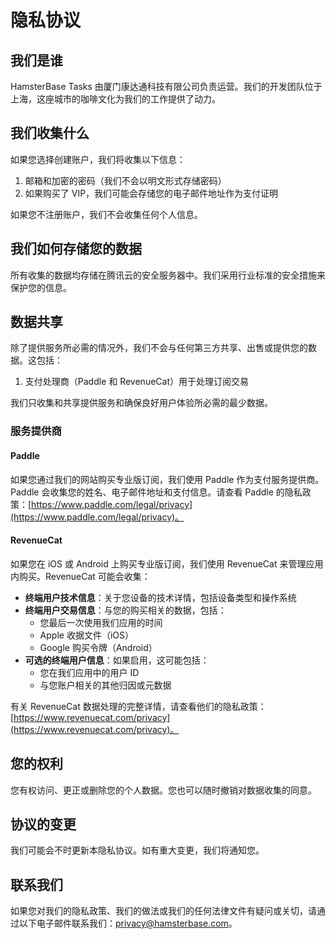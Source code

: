 # 隐私协议

## 我们是谁

HamsterBase Tasks 由厦门康达通科技有限公司负责运营。我们的开发团队位于上海，这座城市的咖啡文化为我们的工作提供了动力。

## 我们收集什么

如果您选择创建账户，我们将收集以下信息：

1. 邮箱和加密的密码（我们不会以明文形式存储密码）
2. 如果购买了 VIP，我们可能会存储您的电子邮件地址作为支付证明

如果您不注册账户，我们不会收集任何个人信息。

## 我们如何存储您的数据

所有收集的数据均存储在腾讯云的安全服务器中。我们采用行业标准的安全措施来保护您的信息。

## 数据共享

除了提供服务所必需的情况外，我们不会与任何第三方共享、出售或提供您的数据。这包括：

1. 支付处理商（Paddle 和 RevenueCat）用于处理订阅交易

我们只收集和共享提供服务和确保良好用户体验所必需的最少数据。

### 服务提供商

#### Paddle

如果您通过我们的网站购买专业版订阅，我们使用 Paddle 作为支付服务提供商。Paddle 会收集您的姓名、电子邮件地址和支付信息。请查看 Paddle 的隐私政策：[https://www.paddle.com/legal/privacy](https://www.paddle.com/legal/privacy)。

#### RevenueCat

如果您在 iOS 或 Android 上购买专业版订阅，我们使用 RevenueCat 来管理应用内购买。RevenueCat 可能会收集：

- **终端用户技术信息**：关于您设备的技术详情，包括设备类型和操作系统
- **终端用户交易信息**：与您的购买相关的数据，包括：
  - 您最后一次使用我们应用的时间
  - Apple 收据文件（iOS）
  - Google 购买令牌（Android）
- **可选的终端用户信息**：如果启用，这可能包括：
  - 您在我们应用中的用户 ID
  - 与您账户相关的其他归因或元数据

有关 RevenueCat 数据处理的完整详情，请查看他们的隐私政策：[https://www.revenuecat.com/privacy](https://www.revenuecat.com/privacy)。

## 您的权利

您有权访问、更正或删除您的个人数据。您也可以随时撤销对数据收集的同意。

## 协议的变更

我们可能会不时更新本隐私协议。如有重大变更，我们将通知您。

## 联系我们

如果您对我们的隐私政策、我们的做法或我们的任何法律文件有疑问或关切，请通过以下电子邮件联系我们：<privacy@hamsterbase.com>。
